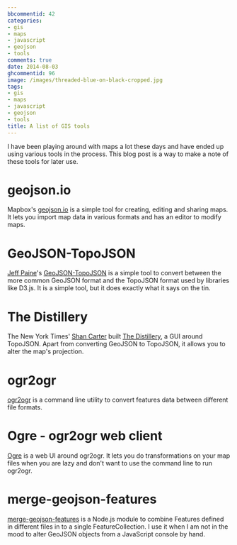 ```yaml
---
bbcommentid: 42
categories:
- gis
- maps
- javascript
- geojson
- tools
comments: true
date: 2014-08-03
ghcommentid: 96
image: /images/threaded-blue-on-black-cropped.jpg
tags:
- gis
- maps
- javascript
- geojson
- tools
title: A list of GIS tools
---
```


I have been playing around with maps a lot these days and have ended up using various tools in the process. This blog post is a way to make a note of these tools for later use.

# geojson.io
Mapbox's [geojson.io](http://geojson.io/) is a simple tool for creating, editing and sharing maps. It lets you import map data in various formats and has an editor to modify maps.

# GeoJSON-TopoJSON
[Jeff Paine](https://github.com/JeffPaine)'s [GeoJSON-TopoJSON](https://github.com/JeffPaine/geojson-topojson) is a simple tool to convert between the more common GeoJSON format and the TopoJSON format used by libraries like D3.js. It is a simple tool, but it does exactly what it says on the tin.

# The Distillery
The New York Times' [Shan Carter](http://shancarter.com/) built [The Distillery](http://shancarter.github.io/distillery/), a GUI around TopoJSON. Apart from converting GeoJSON to TopoJSON, it allows you to alter the map's projection.

# ogr2ogr
[ogr2ogr](http://www.gdal.org/ogr2ogr.html) is a command line utility to convert features data between different file formats.

# Ogre - ogr2ogr web client
[Ogre](http://ogre.adc4gis.com/) is a web UI around ogr2ogr. It lets you do transformations on your map files when you are lazy and don't want to use the command line to run ogr2ogr.

# merge-geojson-features
[merge-geojson-features](https://www.npmjs.org/package/) is a Node.js module to combine Features defined in different files in to a single FeatureCollection. I use it when I am not in the mood to alter GeoJSON objects from a JavaScript console by hand.